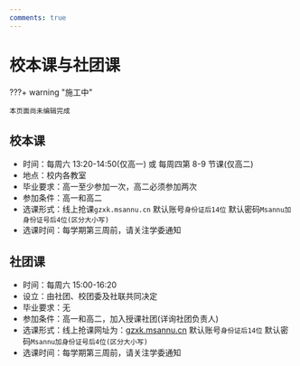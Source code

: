 ```yaml
---
comments: true
---
```


# 校本课与社团课

???+ warning "施工中"

    本页面尚未编辑完成

## 校本课

- 时间：每周六 13:20-14:50(仅高一) 或 每周四第 8-9 节课(仅高二)
- 地点：校内各教室
- 毕业要求：高一至少参加一次，高二必须参加两次
- 参加条件：高一和高二
- 选课形式：线上抢课`gzxk.msannu.cn` 默认账号`身份证后14位` 默认密码`Msannu加身份证号后4位(区分大小写)`
- 选课时间：每学期第三周前，请关注学委通知

## 社团课

- 时间：每周六 15:00-16:20
- 设立：由社团、校团委及社联共同决定
- 毕业要求：无
- 参加条件：高一和高二，加入授课社团(详询社团负责人)
- 选课形式：线上抢课网址为：[gzxk.msannu.cn](http://gzxk.msannu.cn) 默认账号`身份证后14位` 默认密码`Msannu加身份证号后4位(区分大小写)`
- 选课时间：每学期第三周前，请关注学委通知